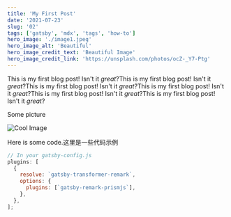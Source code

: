 ```yaml
---
title: 'My First Post'
date: '2021-07-23'
slug: '02'
tags: ['gatsby', 'mdx', 'tags', 'how-to']
hero_image: './image1.jpeg'
hero_image_alt: 'Beautiful'
hero_image_credit_text: 'Beautiful Image'
hero_image_credit_link: 'https://unsplash.com/photos/ocZ-_Y7-Ptg'
---
```


This is my first blog post! Isn't it _great_?This is my first blog post! Isn't it _great_?This is my first blog post! Isn't it _great_?This is my first blog post! Isn't it _great_?This is my first blog post! Isn't it _great_?This is my first blog post! Isn't it _great_?

Some picture

![Cool Image](https://th.wallhaven.cc/small/y8/y86g17.jpg)

Here is some code.这里是一些代码示例

```javascript
// In your gatsby-config.js
plugins: [
  {
    resolve: `gatsby-transformer-remark`,
    options: {
      plugins: [`gatsby-remark-prismjs`],
    },
  },
];
```

